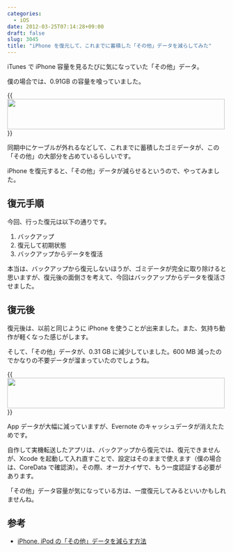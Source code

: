 ```yaml
---
categories:
  - iOS
date: 2012-03-25T07:14:28+09:00
draft: false
slug: 3045
title: "iPhone を復元して、これまでに蓄積した「その他」データを減らしてみた"
---
```


iTunes で iPhone 容量を見るたびに気になっていた「その他」データ。

僕の場合では、0.91GB の容量を喰っていました。

{{<img alt="" src="/images/2012/03/3045_1.png" width="500" height="70">}}

同期中にケーブルが外れるなどして、これまでに蓄積したゴミデータが、この「その他」の大部分を占めているらしいです。

iPhone を復元すると、「その他」データが減らせるというので、やってみました。

## 復元手順

今回、行った復元は以下の通りです。

1. バックアップ
1. 復元して初期状態
1. バックアップからデータを復活

本当は、バックアップから復元しないほうが、ゴミデータが完全に取り除けると思いますが、復元後の面倒さを考えて、今回はバックアップからデータを復活させました。

## 復元後

復元後は、以前と同じように iPhone を使うことが出来ました。また、気持ち動作が軽くなった感じがします。

そして、「その他」データが、0.31 GB に減少していました。600 MB 減ったのでかなりの不要データが溜まっていたのでしょうね。

{{<img alt="" src="/images/2012/03/3045_2.png" width="500" height="70">}}

App データが大幅に減っていますが、Evernote のキャッシュデータが消えたためです。

自作して実機転送したアプリは、バックアップから復元では、復元できませんが、Xcode を起動して入れ直すことで、設定はそのままで使えます（僕の場合は、CoreData で確認済）。その際、オーガナイザで、もう一度認証する必要があります。

「その他」データ容量が気になっている方は、一度復元してみるといいかもしれませんね。

## 参考

* [iPhone, iPod の「その他」データを減らす方法](http://blog.sunaorex.com/?p=132)
